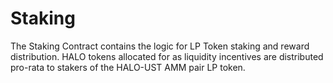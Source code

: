 # Staking

The Staking Contract contains the logic for LP Token staking and reward distribution. HALO tokens 
allocated for as liquidity incentives are distributed pro-rata to stakers of the HALO-UST 
AMM pair LP token. 
